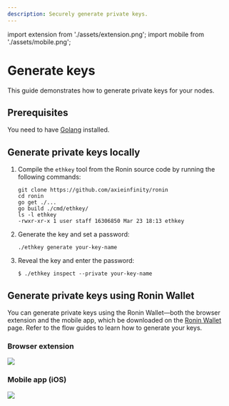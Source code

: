 ```yaml
---
description: Securely generate private keys.
---
```


import extension from './assets/extension.png';
import mobile from './assets/mobile.png';

# Generate keys
This guide demonstrates how to generate private keys for your nodes.

## Prerequisites
You need to have [Golang](https://go.dev/doc/install) installed.

## Generate private keys locally
1. Compile the `ethkey` tool from the Ronin source code by running the 
following commands:

    ```
    git clone https://github.com/axieinfinity/ronin
    cd ronin
    go get ./...
    go build ./cmd/ethkey/
    ls -l ethkey 
    -rwxr-xr-x 1 user staff 16306850 Mar 23 18:13 ethkey
    ```

2. Generate the key and set a password:
    ```
    ./ethkey generate your-key-name
    ```

3. Reveal the key and enter the password:

    ```
    $ ./ethkey inspect --private your-key-name
    ```

## Generate private keys using Ronin Wallet
You can generate private keys using the Ronin Wallet—both the browser extension and the mobile app, which be downloaded on the [Ronin Wallet](https://wallet.roninchain.com/) page. Refer to the flow guides to learn how to generate your keys.

### Browser extension

<img src={extension} width={1440} />

### Mobile app (iOS)

<img src={mobile} width={1440} />